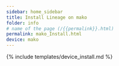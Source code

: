 ```yaml
---
sidebar: home_sidebar
title: Install Lineage on mako
folder: info
# name of the page (/{{permalink}}.html)
permalink: mako_Install.html
device: mako
---
```

{% include templates/device_install.md %}
